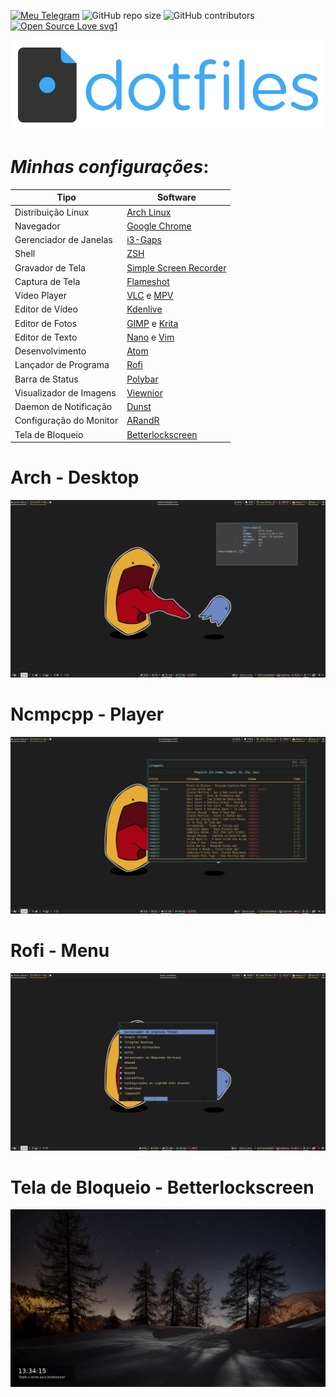 [![Meu Telegram](https://img.shields.io/badge/Meu-Telegram-red)](https://t.me/k4k4rot0)
![GitHub repo size](https://img.shields.io/github/repo-size/k4k4rot0/dotfiles?label=Repositorio)
![GitHub contributors](https://img.shields.io/github/contributors/k4k4rot0/config?label=contribuidores)
[![Open Source Love svg1](https://badges.frapsoft.com/os/v1/open-source.svg?v=103)](https://github.com/ellerbrock/open-source-badges/)

![screenshot](/screenshots/dotfiles.png)

# _Minhas configurações_:

**Tipo**        | **Software**
--------------- | ---------------
Distribuição Linux | [Arch Linux](https://www.archlinux.org/)
Navegador| [Google Chrome](https://www.google.com/intl/pt-BR/chrome/)
Gerenciador de Janelas | [i3-Gaps](https://github.com/Airblader/i3)
Shell | [ZSH](https://wiki.archlinux.org/index.php/Zsh)
Gravador de Tela | [Simple Screen Recorder](https://www.maartenbaert.be/simplescreenrecorder/)
Captura de Tela | [Flameshot](https://github.com/lupoDharkael/flameshot)
Vídeo Player    | [VLC](https://www.videolan.org/vlc/index.pt-BR.html) e [MPV](https://mpv.io/)
Editor de Vídeo | [Kdenlive](https://kdenlive.org/en/)
Editor de Fotos | [GIMP](https://www.gimp.org/) e [Krita](https://krita.org/en/)
Editor de Texto | [Nano](https://www.nano-editor.org/) e [Vim](https://www.vim.org/)
Desenvolvimento | [Atom](https://atom.io/)
Lançador de Programa | [Rofi](https://github.com/davatorium/rofi)
Barra de Status | [Polybar](https://github.com/polybar/polybar)
Visualizador de Imagens | [Viewnior](http://siyanpanayotov.com/project/viewnior)
Daemon de Notificação | [Dunst](https://github.com/dunst-project/dunst)
Configuração do Monitor | [ARandR](https://christian.amsuess.com/tools/arandr/)
Tela de Bloqueio | [Betterlockscreen](https://github.com/pavanjadhaw/betterlockscreen)

# Arch - Desktop

![screenshot](/screenshots/screenshot.png)

# Ncmpcpp - Player

![screenshot](/screenshots/ncmpcpp.png)

# Rofi - Menu

![screenshot](/screenshots/rofi.png)

# Tela de Bloqueio - Betterlockscreen

![screenshot](/screenshots/bloqueio.png)
